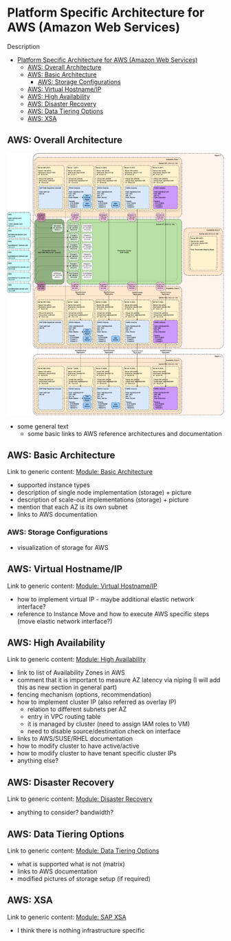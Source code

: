 # Platform Specific Architecture for AWS (Amazon Web Services)

Description

<!-- TOC -->

- [Platform Specific Architecture for AWS (Amazon Web Services)](#platform-specific-architecture-for-aws-amazon-web-services)
  - [AWS: Overall Architecture](#aws-overall-architecture)
  - [AWS: Basic Architecture](#aws-basic-architecture)
    - [AWS: Storage Configurations](#aws-storage-configurations)
  - [AWS: Virtual Hostname/IP](#aws-virtual-hostnameip)
  - [AWS: High Availability](#aws-high-availability)
  - [AWS: Disaster Recovery](#aws-disaster-recovery)
  - [AWS: Data Tiering Options](#aws-data-tiering-options)
  - [AWS: XSA](#aws-xsa)

<!-- /TOC -->

## AWS: Overall Architecture

![AWS: Overall Architecture](../../images/arch-aws-overall.png)

- some general text
  - some basic links to AWS reference architectures and documentation

## AWS: Basic Architecture

Link to generic content: [Module: Basic Architecture](pages/generic_architecture/module_basic_architecture.md#module-basic-architecture)

- supported instance types
- description of single node implementation (storage) + picture
- description of scale-out implementations (storage) + picture
- mention that each AZ is its own subnet
- links to AWS documentation

### AWS: Storage Configurations

- visualization of storage for AWS

## AWS: Virtual Hostname/IP

Link to generic content: [Module: Virtual Hostname/IP](pages/generic_architecture/module_virtual_hostname.md#module-virtual-hostnameip)

- how to implement virtual IP - maybe additional elastic network interface?
- reference to Instance Move and how to execute AWS specific steps (move elastic network interface?)

## AWS: High Availability

Link to generic content: [Module: High Availability](pages/generic_architecture/module_high_availability.md#module-high-availability)

- link to list of Availability Zones in AWS
- comment that it is important to measure AZ latency via niping (I will add this as new section in general part)
- fencing mechanism (options, recommendation)
- how to implement cluster IP (also referred as overlay IP)
  - relation to different subnets per AZ
  - entry in VPC routing table
  - it is managed by cluster (need to assign IAM roles to VM)
  - need to disable source/destination check on interface
- links to AWS/SUSE/RHEL documentation
- how to modify cluster to have active/active
- how to modify cluster to have tenant specific cluster IPs
- anything else?

## AWS: Disaster Recovery

Link to generic content: [Module: Disaster Recovery](pages/generic_architecture/module_disaster_recovery.md#module-disaster-recovery)

- anything to consider? bandwidth?

## AWS: Data Tiering Options

Link to generic content: [Module: Data Tiering Options](pages/generic_architecture/module_data_tiering.md#module-data-tiering-options)

- what is supported what is not (matrix)
- links to AWS documentation
- modified pictures of storage setup (if required)

## AWS: XSA

Link to generic content: [Module: SAP XSA](pages/generic_architecture/module_xsa.md#module-sap-xsa)

- I think there is nothing infrastructure specific
